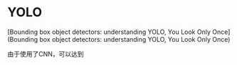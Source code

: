 # YOLO

[Bounding box object detectors: understanding YOLO, You Look Only Once](Bounding box object detectors: understanding YOLO, You Look Only Once)





由于使用了CNN，可以达到